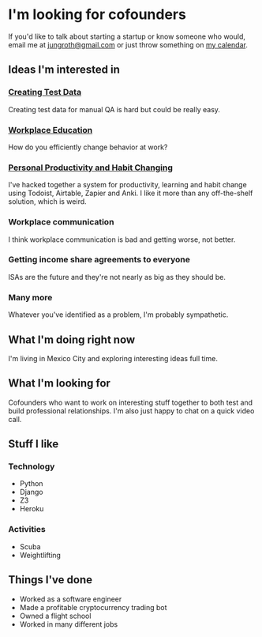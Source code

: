 # I'm looking for cofounders

If you'd like to talk about starting a startup or know someone who would, email me at [jungroth@gmail.com](mailto:jungroth@gmail.com) or just throw something on [my calendar](https://calendly.com/travisjungroth/30min).

## Ideas I'm interested in

### [Creating Test Data](http://travisjungroth.com/ideas/creating-test-data)
Creating test data for manual QA is hard but could be really easy.

### [Workplace Education](http://travisjungroth.com/ideas/workplace-education)
How do you efficiently change behavior at work?

### [Personal Productivity and Habit Changing](http://travisjungroth.com/ideas/personal-productivity-and-habit-changing)
I've hacked together a system for productivity, learning and habit change using Todoist, Airtable, Zapier and Anki. I like it more than any off-the-shelf solution, which is weird. 

### Workplace communication
I think workplace communication is bad and getting worse, not better. 

### Getting income share agreements to everyone
ISAs are the future and they're not nearly as big as they should be.

### Many more
Whatever you've identified as a problem, I'm probably sympathetic. 

## What I'm doing right now
I'm living in Mexico City and exploring interesting ideas full time.

## What I'm looking for
Cofounders who want to work on interesting stuff together to both test and build professional relationships. I'm also just happy to chat on a quick video call. 

## Stuff I like
### Technology
 * Python
 * Django
 * Z3
 * Heroku

### Activities
 * Scuba
 * Weightlifting
 
## Things I've done
 * Worked as a software engineer
 * Made a profitable cryptocurrency trading bot
 * Owned a flight school
 * Worked in many different jobs
